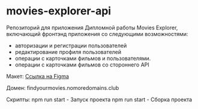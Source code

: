 # movies-explorer-api
Репозиторий для приложения Дипломной работы Movies Explorer, включающий фронтэнд приложения со
следующими возможностями:
- авторизации и регистрации пользователей
- редактирование профиля пользователей
- операции с карточками фильмов и пользователями.
- операции с карточками фильмов со стороннего API

Макет:
[Ссылка на Figma](https://www.figma.com/file/iV8UfVPS85RyFCWkBUOBc0/Diploma_%D0%92%D0%BB%D0%B0%D0%B4%D0%B8%D1%81%D0%BB%D0%B0%D0%B2_%D0%93%D0%B0%D1%80%D0%B0%D0%B3%D0%B0%D1%88%D0%B5%D0%B2?node-id=891%3A3857)

Домен:
findyourmovies.nomoredomains.club

Скрипты:
npm run start - Запуск проекта
npm run start - Сборка проекта
